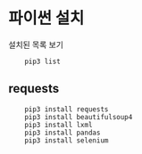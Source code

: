 # 파이썬 설치

설치된 목록 보기
````
    pip3 list
````

## requests
````
    pip3 install requests
    pip3 install beautifulsoup4
    pip3 install lxml
    pip3 install pandas
    pip3 install selenium
````



